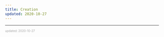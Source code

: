 ```yaml
---
title: Creation
updated: 2020-10-27
---
```


---

<sup><sub><font color="#a6a6a6">updated: 2020-10-27</font></sub></sup>
